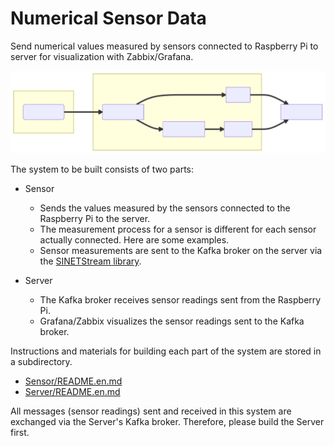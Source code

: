 # Numerical Sensor Data

Send numerical values measured by sensors connected to Raspberry Pi to server for visualization with Zabbix/Grafana.

![System configuration](system-1.svg)
<!--
```mermaid
flowchart LR
  subgraph R["Sensor: Raspberry Pi"]
    WR(SINETStream)
  end
  subgraph S[Server]
    WR==>B[Kafka Broker]
    B===>Z[Zabbix]
    B==>ES[Elasticsearch]==>G[Grafana]
  end
  W[Web Browser]
  Z==>W
  G==>W
```
-->

The system to be built consists of two parts:

* Sensor
  * Sends the values measured by the sensors connected to the Raspberry Pi to the server.
  * The measurement process for a sensor is different for each sensor actually connected. Here are some examples.
  * Sensor measurements are sent to the Kafka broker on the server via the [SINETStream library](https://www.sinetstream.net/).
  
* Server
  * The Kafka broker receives sensor readings sent from the Raspberry Pi.
  * Grafana/Zabbix visualizes the sensor readings sent to the Kafka broker.
  
Instructions and materials for building each part of the system are stored in a subdirectory.

* [Sensor/README.en.md](Sensor/README.en.md)
* [Server/README.en.md](Server/README.en.md)

All messages (sensor readings) sent and received in this system are exchanged via the Server's Kafka broker. Therefore, please build the Server first.
